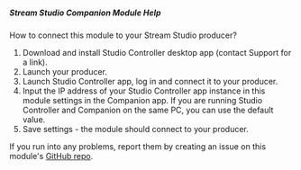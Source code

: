 ##### Stream Studio Companion Module Help

How to connect this module to your Stream Studio producer?

1. Download and install Studio Controller desktop app (contact Support for a link).
2. Launch your producer.
3. Launch Studio Controller app, log in and connect it to your producer.
4. Input the IP address of your Studio Controller app instance in this module settings in the Companion app. If you are running Studio Controller and Companion on the same PC, you can use the default value.
5. Save settings - the module should connect to your producer.

If you run into any problems, report them by creating an issue on this module's [GitHub repo](https://github.com/bitfocus/companion-module-tellyo-streamstudio/issues).
